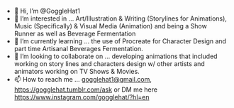 - 👋 Hi, I’m @GoggleHat1
- 👀 I’m interested in ... Art/Illustration & Writing (Storylines for Animations), Music (Specifically) & Visual Media (Animation) and being a Show Runner as well as Beverage Fermentation
- 🌱 I’m currently learning ... the use of Procreate for Character Design and part time Artisanal Beverages Fermentation.
- 💞️ I’m looking to collaborate on ... developing animations that included working on story lines and characters design w/ other artists and animators working on TV Shows & Movies.
- 📫 How to reach me ... gogglehat1@gmail.com, https://gogglehat.tumblr.com/ask or DM me here https://www.instagram.com/gogglehat/?hl=en
<!---
GoggleHat1/GoggleHat1 is a ✨ special ✨ repository because its `README.md` (this file) appears on your GitHub profile.
You can click the Preview link to take a look at your changes.
--->
